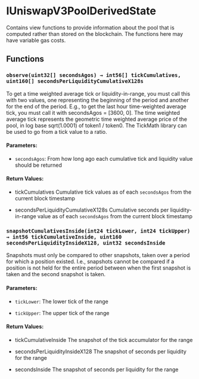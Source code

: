 # IUniswapV3PoolDerivedState


Contains view functions to provide information about the pool that is computed rather than stored on the
blockchain. The functions here may have variable gas costs.


## Functions

### `observe(uint32[] secondsAgos) → int56[] tickCumulatives, uint160[] secondsPerLiquidityCumulativeX128s`
To get a time weighted average tick or liquidity-in-range, you must call this with two values, one representing
the beginning of the period and another for the end of the period. E.g., to get the last hour time-weighted average tick,
you must call it with secondsAgos = [3600, 0].
The time weighted average tick represents the geometric time weighted average price of the pool, in
log base sqrt(1.0001) of token1 / token0. The TickMath library can be used to go from a tick value to a ratio.


#### Parameters:
- `secondsAgos`: From how long ago each cumulative tick and liquidity value should be returned

#### Return Values:
- tickCumulatives Cumulative tick values as of each `secondsAgos` from the current block timestamp

- secondsPerLiquidityCumulativeX128s Cumulative seconds per liquidity-in-range value as of each `secondsAgos` from the current block
timestamp

### `snapshotCumulativesInside(int24 tickLower, int24 tickUpper) → int56 tickCumulativeInside, uint160 secondsPerLiquidityInsideX128, uint32 secondsInside`
Snapshots must only be compared to other snapshots, taken over a period for which a position existed.
I.e., snapshots cannot be compared if a position is not held for the entire period between when the first
snapshot is taken and the second snapshot is taken.


#### Parameters:
- `tickLower`: The lower tick of the range

- `tickUpper`: The upper tick of the range

#### Return Values:
- tickCumulativeInside The snapshot of the tick accumulator for the range

- secondsPerLiquidityInsideX128 The snapshot of seconds per liquidity for the range

- secondsInside The snapshot of seconds per liquidity for the range




